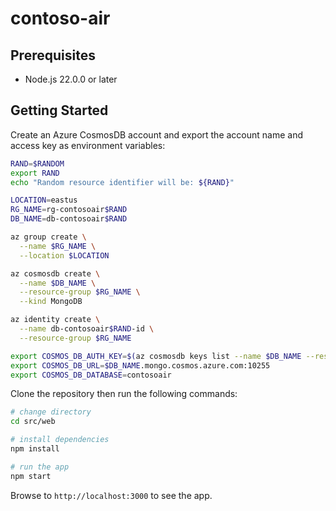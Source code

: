 # contoso-air

## Prerequisites

- Node.js 22.0.0 or later

## Getting Started

Create an Azure CosmosDB account and export the account name and access key as environment variables:

```bash
RAND=$RANDOM
export RAND
echo "Random resource identifier will be: ${RAND}"

LOCATION=eastus
RG_NAME=rg-contosoair$RAND
DB_NAME=db-contosoair$RAND

az group create \
  --name $RG_NAME \
  --location $LOCATION

az cosmosdb create \
  --name $DB_NAME \
  --resource-group $RG_NAME \
  --kind MongoDB

az identity create \
  --name db-contosoair$RAND-id \
  --resource-group $RG_NAME

export COSMOS_DB_AUTH_KEY=$(az cosmosdb keys list --name $DB_NAME --resource-group $RG_NAME --query primaryMasterKey -o tsv)
export COSMOS_DB_URL=$DB_NAME.mongo.cosmos.azure.com:10255
export COSMOS_DB_DATABASE=contosoair
```

Clone the repository then run the following commands:

```bash
# change directory
cd src/web

# install dependencies
npm install

# run the app
npm start
```

Browse to `http://localhost:3000` to see the app.
